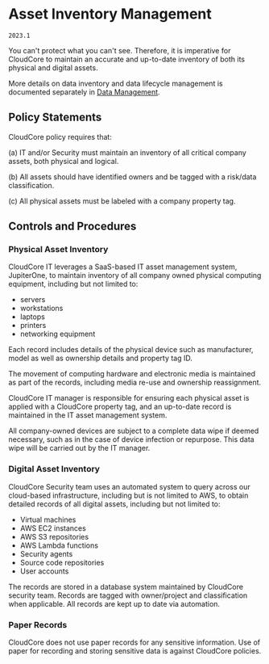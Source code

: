 # Asset Inventory Management

`2023.1`

You can't protect what you can't see.  Therefore, it is imperative for CloudCore
to maintain an accurate and up-to-date inventory of both its physical and
digital assets.

More details on data inventory and data lifecycle management is documented
separately in [Data Management](data-mgmt.md).

## Policy Statements

CloudCore policy requires that:

(a) IT and/or Security must maintain an inventory of all critical company
assets, both physical and logical.

(b) All assets should have identified owners and be tagged with a risk/data
classification.

(c) All physical assets must be labeled with a company property tag.



## Controls and Procedures


### Physical Asset Inventory

CloudCore IT leverages a SaaS-based IT asset management system,
JupiterOne, to maintain inventory of all company
owned physical computing equipment, including but not limited to:

* servers
* workstations
* laptops
* printers
* networking equipment

Each record includes details of the physical device such as manufacturer, model
as well as ownership details and property tag ID.

The movement of computing hardware and electronic media is maintained as part of
the records, including media re-use and ownership reassignment.

CloudCore IT manager is responsible for ensuring each physical asset is applied
with a CloudCore property tag, and an up-to-date record is maintained in the IT
asset management system.

All company-owned devices are subject to a complete data wipe if deemed necessary, such as in the 
case of device infection or repurpose. This data wipe will be carried out by the IT manager.


### Digital Asset Inventory

CloudCore Security team uses an automated system to query across our cloud-based
infrastructure, including but is not limited to AWS, to obtain detailed records
of all digital assets, including but not limited to:

* Virtual machines
* AWS EC2 instances
* AWS S3 repositories
* AWS Lambda functions
* Security agents
* Source code repositories
* User accounts

The records are stored in a database system maintained by CloudCore security
team. Records are tagged with owner/project and classification when applicable.
All records are kept up to date via automation.

### Paper Records

CloudCore does not use paper records for any sensitive information. Use of paper
for recording and storing sensitive data is against CloudCore policies.
